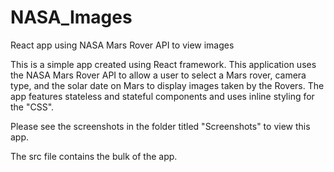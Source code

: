 # NASA_Images
React app using NASA Mars Rover API to view images

This is a simple app created using React framework. This application uses the NASA Mars Rover API to allow a user to select a Mars rover, camera type, and the solar date on Mars to display images taken by the Rovers. The app features stateless and stateful components and uses inline styling for the "CSS". 

Please see the screenshots in the folder titled "Screenshots" to view this app.

The src file contains the bulk of the app.

